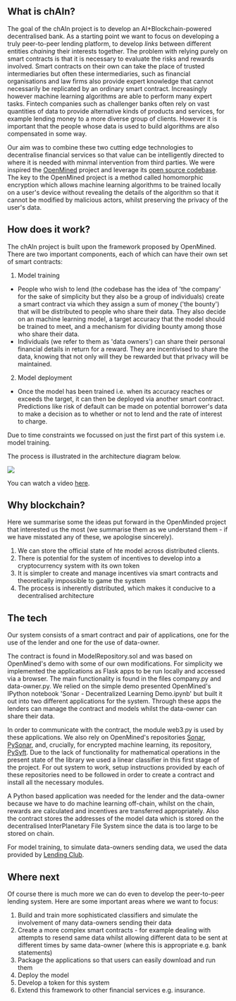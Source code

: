 ## What is chAIn?
The goal of the chAIn project is to develop an AI+Blockchain-powered decentralised bank. As a starting point we want to focus on developing a truly peer-to-peer lending platform, to develop *links* between different entities *chaining* their interests together. The problem with relying purely on smart contracts is that it is necessary to evaluate the risks and rewards involved. Smart contracts on their own can take the place of trusted intermediaries but often these intermediaries, such as financial organisations and law firms also provide expert knowledge that cannot necessarily be replicated by an ordinary smart contract. Increasingly however machine learning algorithms are able to perform many expert tasks. Fintech companies such as challenger banks often rely on vast quantities of data to provide alternative kinds of products and services, for example lending money to a more diverse group of clients. However it is important that the people whose data is used to build algorithms are also compensated in some way. 

Our aim was to combine these two cutting edge technologies to decentralise financial services so that value can be intelligently directed to where it is needed with minmal intervention from third parties. We were inspired the [OpenMined](https://openmined.org) project and leverage its [open source codebase](https://github.com/OpenMined).  The key to the OpenMined project is a method called homomorphic encryption which allows machine learning algorithms to be trained locally on a user's device without revealing the details of the algorithm so that it cannot be modified by malicious actors, whilst preserving the privacy of the user's data. 

## How does it work?
The chAIn project is built upon the framework proposed by OpenMined. There are two important components, each of which can have their own set of smart contracts:

1. Model training
- People who wish to lend (the codebase has the idea of 'the company' for the sake of simplicity but they also be a group of individuals) create a smart contract via which they assign a sum of money ('the bounty') that will be distributed to people who share their data. They also decide on an machine learning model, a target accuracy that the model should be trained to meet, and a mechanism for dividing bounty among those who share their data. 
- Individuals (we refer to them as 'data owners') can share their personal financial details in return for a reward. They are incentivised to share the data, knowing that not only will they be rewarded but that privacy will be maintained. 

2. Model deployment
- Once the model has been trained i.e. when its accuracy reaches or exceeds the target, it can then be deployed via another smart contract. Predictions like risk of default can be made on potential borrower's data to make a decision as to whether or not to lend and the rate of interest to charge.

Due to time constraints we focussed on just the first part of this system i.e. model training.

The process is illustrated in the architecture diagram below.

![](https://github.com/Riksi/chAIn/blob/master/architecture.jpg)

You can watch a video [here](https://www.youtube.com/watch?v=pDOv89Rc-78).

## Why blockchain?
Here we summarise some the ideas put forward in the OpenMinded project that interested us the most (we summarise them as we understand them - if we have misstated any of these, we apologise sincerely).

1. We can store the official state of hte model across distributed clients.
2. There is potential for the system of incentives to develop into a cryptocurrency system with its own token
3. It is simpler to create and manage incentives via smart contracts and theoretically impossible to game the system
4. The process is inherently distributed, which makes it conducive to a decentralised architecture

## The tech
Our system consists of a smart contract and pair of applications, one for the use of the lender and one for the use of data-owner. 

The contract is found in ModelRepository.sol and was based on OpenMined's demo with some of our own modifications. For simplicity we implemented the applications as Flask apps to be run locally and accessed via a browser. The main functionality is found in the files company.py and data-owner.py. We relied on the simple demo presented OpenMined's IPython notebook 'Sonar - Decentralized Learning Demo.ipynb' but built it out into two different applications for the system. Through these apps the lenders can manage the contract and models whilst the data-owner can share their data. 

In order to communicate with the contract, the module web3.py is used by these applications. We also rely on OpenMined's repositories [Sonar](https://github.com/OpenMined/Sonar), [PySonar](https://github.com/OpenMined/PySonar), and, crucially, for encrypted machine learning, its repository, [PySyft](https://github.com/OpenMined/PySyft). Due to the lack of functionality for mathematical operations in the present state of the library we used a linear classifier in this first stage of the project. For out system to work, setup instructions provided by each of these repositories need to be followed in order to create a contract and install all the necessary modules.

A Python based application was needed for the lender and the data-owner because we have to do machine learning off-chain, whilst on the chain, rewards are calculated and incentives are transferred appropriately. Also the contract stores the addresses of the model data which is stored on the decentralised InterPlanetary File System since the data is too large to be stored on chain. 

For model training, to simulate data-owners sending data, we used the data provided by [Lending Club](https://www.lendingclub.com/info/download-data.action).

## Where next
Of course there is much more we can do even to develop the peer-to-peer lending system. Here are some important areas where we want to focus:

1. Build and train more sophisticated classifiers and simulate the involvement of many data-owners sending their data
2. Create a more complex smart contracts - for example dealing with attempts to resend same data whilst allowing different data to be sent at different times by same data-owner (where this is appropriate e.g. bank statements)
3. Package the applications so that users can easily download and run them
4. Deploy the model 
5. Develop a token for this system
6. Extend this framework to other financial services e.g. insurance.



